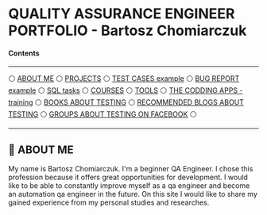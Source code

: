 # QUALITY ASSURANCE ENGINEER PORTFOLIO - Bartosz Chomiarczuk

#### Contents

-----

:white_circle: [ABOUT ME](#aboutme) :white_circle: [PROJECTS](#projects) :white_circle: [TEST CASES example](#testcases) :white_circle: [BUG REPORT example](#bugreport) :white_circle: [SQL tasks](#sql) :white_circle: [COURSES](#courses) :white_circle: [TOOLS](#tools) :white_circle: [THE CODDING APPS - training](#apps) :white_circle: [BOOKS ABOUT TESTING](#books) :white_circle: [RECOMMENDED BLOGS ABOUT TESTING](#blogs) :white_circle: [GROUPS ABOUT TESTING ON FACEBOOK](#face) :white_circle:

-----

## <a name="aboutme">:mag_right: ABOUT ME</a>

My name is Bartosz Chomiarczuk. I'm a beginner QA Engineer. I chose this profession because it offers great opportunities for development. I would like to be able to constantly improve myself as a qa engineer and become an automation qa engineer in the future. On this site I would like to share my gained experience from my personal studies and researches.
